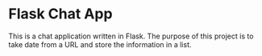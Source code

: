 # Flask Chat App

This is a chat application written in Flask. 
The purpose of this project is to take date from a URL and store the information in a list.
